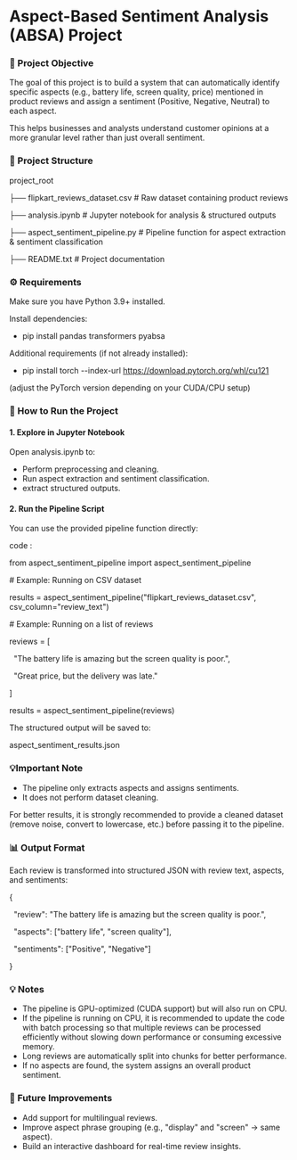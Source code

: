 # **Aspect-Based Sentiment Analysis (ABSA) Project**





### **📌 Project Objective**



The goal of this project is to build a system that can automatically identify specific aspects (e.g., battery life, screen quality, price) mentioned in product reviews and assign a sentiment (Positive, Negative, Neutral) to each aspect.



This helps businesses and analysts understand customer opinions at a more granular level rather than just overall sentiment.



### **📂 Project Structure**



project\_root

├── flipkart\_reviews\_dataset.csv         # Raw dataset containing product reviews

├── analysis.ipynb                         # Jupyter notebook for analysis \& structured outputs

├── aspect\_sentiment\_pipeline.py         # Pipeline function for aspect extraction \& sentiment classification

├── README.txt                             # Project documentation



### **⚙️ Requirements**



Make sure you have Python 3.9+ installed.



Install dependencies:

- pip install pandas transformers pyabsa

Additional requirements (if not already installed):

- pip install torch --index-url https://download.pytorch.org/whl/cu121

(adjust the PyTorch version depending on your CUDA/CPU setup)



### **🚀 How to Run the Project**



#### 1\. Explore in Jupyter Notebook



Open analysis.ipynb to:



* Perform preprocessing and cleaning.
* Run aspect extraction and sentiment classification.
* extract structured outputs.



#### 2\. Run the Pipeline Script

You can use the provided pipeline function directly:



code :



from aspect\_sentiment\_pipeline import aspect\_sentiment\_pipeline



\# Example: Running on CSV dataset

results = aspect\_sentiment\_pipeline("flipkart\_reviews\_dataset.csv", csv\_column="review\_text")



\# Example: Running on a list of reviews

reviews = \[

    "The battery life is amazing but the screen quality is poor.",

    "Great price, but the delivery was late."

]

results = aspect\_sentiment\_pipeline(reviews)



The structured output will be saved to:



aspect\_sentiment\_results.json



### **💡Important Note**



* The pipeline only extracts aspects and assigns sentiments.
* It does not perform dataset cleaning.



For better results, it is strongly recommended to provide a cleaned dataset (remove noise, convert to lowercase, etc.) before passing it to the pipeline.



### **📊 Output Format**



Each review is transformed into structured JSON with review text, aspects, and sentiments:



{

  "review": "The battery life is amazing but the screen quality is poor.",

  "aspects": \["battery life", "screen quality"],

  "sentiments": \["Positive", "Negative"]

}



### **💡 Notes**



* The pipeline is GPU-optimized (CUDA support) but will also run on CPU.
* If the pipeline is running on CPU, it is recommended to update the code with batch processing so that multiple reviews can be processed efficiently without slowing down performance or consuming excessive memory.
* Long reviews are automatically split into chunks for better performance.
* If no aspects are found, the system assigns an overall product sentiment.



### **🔮 Future Improvements**



* Add support for multilingual reviews.
* Improve aspect phrase grouping (e.g., "display" and "screen" → same aspect).
* Build an interactive dashboard for real-time review insights.

